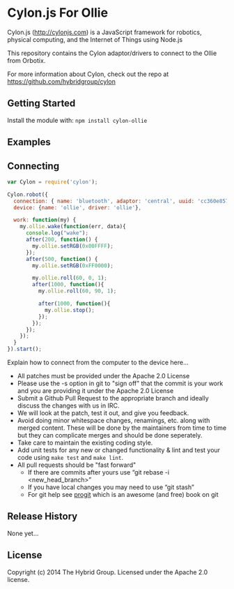 # Cylon.js For Ollie

Cylon.js (http://cylonjs.com) is a JavaScript framework for robotics, physical computing, and the Internet of Things using Node.js

This repository contains the Cylon adaptor/drivers to connect to the Ollie from Orbotix.

For more information about Cylon, check out the repo at
https://github.com/hybridgroup/cylon

## Getting Started

Install the module with: `npm install cylon-ollie`

## Examples

## Connecting

```javascript
var Cylon = require('cylon');

Cylon.robot({
  connection: { name: 'bluetooth', adaptor: 'central', uuid: 'cc360e85785e', module: 'cylon-ble'},
  device: {name: 'ollie', driver: 'ollie'},

  work: function(my) {
    my.ollie.wake(function(err, data){
      console.log("wake");
      after(200, function() {
        my.ollie.setRGB(0x00FFFF);
      });
      after(500, function() {
        my.ollie.setRGB(0xFF0000);

        my.ollie.roll(60, 0, 1);
        after(1000, function(){
          my.ollie.roll(60, 90, 1);

          after(1000, function(){
            my.ollie.stop();
          });                
        });
      });
    });
  }
}).start();
```

Explain how to connect from the computer to the device here...

* All patches must be provided under the Apache 2.0 License
* Please use the -s option in git to "sign off" that the commit is your work and you are providing it under the Apache 2.0 License
* Submit a Github Pull Request to the appropriate branch and ideally discuss the changes with us in IRC.
* We will look at the patch, test it out, and give you feedback.
* Avoid doing minor whitespace changes, renamings, etc. along with merged content. These will be done by the maintainers from time to time but they can complicate merges and should be done seperately.
* Take care to maintain the existing coding style.
* Add unit tests for any new or changed functionality & lint and test your code using `make test` and `make lint`.
* All pull requests should be "fast forward"
  * If there are commits after yours use “git rebase -i <new_head_branch>”
  * If you have local changes you may need to use “git stash”
  * For git help see [progit](http://git-scm.com/book) which is an awesome (and free) book on git

## Release History

None yet...

## License

Copyright (c) 2014 The Hybrid Group. Licensed under the Apache 2.0 license.
